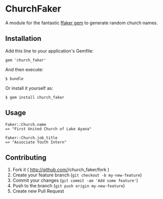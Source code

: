 # ChurchFaker

A module for the fantastic [ffaker gem](https://rubygems.org/gems/ffaker) to generate random church names.

## Installation

Add this line to your application's Gemfile:

    gem 'church_faker'

And then execute:

    $ bundle

Or install it yourself as:

    $ gem install church_faker

## Usage

    Faker::Church.name
    => "First United Church of Lake Ayana"
    
    Faker::Church.job_title
    => "Associate Youth Intern"

## Contributing

1. Fork it ( http://github.com/<my-github-username>/church_faker/fork )
2. Create your feature branch (`git checkout -b my-new-feature`)
3. Commit your changes (`git commit -am 'Add some feature'`)
4. Push to the branch (`git push origin my-new-feature`)
5. Create new Pull Request
